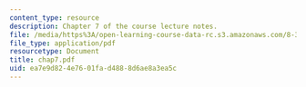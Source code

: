 ```yaml
---
content_type: resource
description: Chapter 7 of the course lecture notes.
file: /media/https%3A/open-learning-course-data-rc.s3.amazonaws.com/8-325-relativistic-quantum-field-theory-iii-spring-2003/ea7e9d824e7601fad4888d6ae8a3ea5c_chap7.pdf
file_type: application/pdf
resourcetype: Document
title: chap7.pdf
uid: ea7e9d82-4e76-01fa-d488-8d6ae8a3ea5c
---
```

